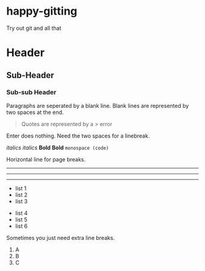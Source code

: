 # happy-gitting
Try out git and all that

# Header
## Sub-Header
### Sub-sub Header
Paragraphs are seperated by a blank line. Blank lines are represented by two spaces at the end.

> Quotes are represented by a > error

Enter does nothing. Need the two spaces for a linebreak.

_italics_
*italics*
__Bold__
**Bold**
`monospace (code)`

Horizontal line for page breaks.

***
---
___

* list 1
* list 2
* list 3
- list 4
- list 5
- list 6

Sometimes you just need extra line breaks.
1.  A
2.  B
3.  C